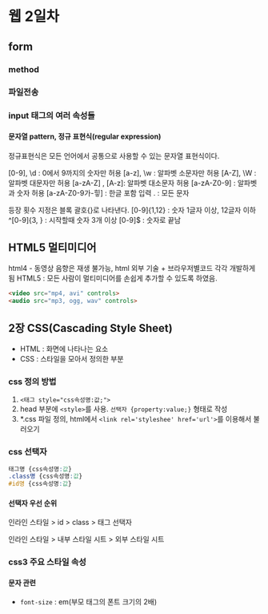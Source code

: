 # 웹 2일차

## form

### method

### 파일전송

### input 태그의 여러 속성들

#### 문자열 pattern, 정규 표현식(regular expression)

정규표현식은 모든 언어에서 공통으로 사용할 수 있는 문자열 표현식이다.

[0-9], \d : 0에서 9까지의 숫자만 허용
[a-z], \w : 알파벳 소문자만 허용
[A-Z], \W : 알파벳 대문자만 허용
[a-zA-Z] , [A-z]: 알파벳 대소문자 허용
[a-zA-Z0-9] : 알파벳과 숫자 허용
[a-zA-Z0-9가-힣] : 한글 포함 입력
. : 모든 문자

등장 횟수 지정은 블록 괄호{}로 나타낸다.
[0-9]{1,12} : 숫자 1글자 이상, 12글자 이하
^[0-9]{3, } : 시작할때 숫자 3개 이상
[0-9]$ : 숫자로 끝남

## HTML5 멀티미디어

html4 - 동영상 음향은 재생 불가능, html 외부 기술 + 브라우저별코드 각각 개발하게 됨
HTML5 : 모든 사람이 멀티미디어를 손쉽게 추가할 수 있도록 하였음.

```html
<video src="mp4, avi" controls>
<audio src="mp3, ogg, wav" controls>
```

## 2장 CSS(Cascading Style Sheet)

- HTML : 화면에 나타나는 요소
- CSS : 스타일을 모아서 정의한 부분

### css 정의 방법

1. `<태그 style="css속성명:값;">`
2. head 부분에 `<style>`를 사용. `선택자 {property:value;}` 형태로 작성
3. *.css 파일 정의, html에서 `<link rel='styleshee' href='url'>`를 이용해서 불러오기

### css 선택자

```css
태그명 {css속성명:값}
.class명 {css속성명:값}
#id명 {css속성명:값}
```

#### 선택자 우선 순위

인라인 스타일 > id > class > 태그 선택자

인라인 스타일 > 내부 스타일 시트 > 외부 스타일 시트

### css3 주요 스타일 속성

#### 문자 관련

- `font-size` : em(부모 태그의 폰트 크기의 2배)
